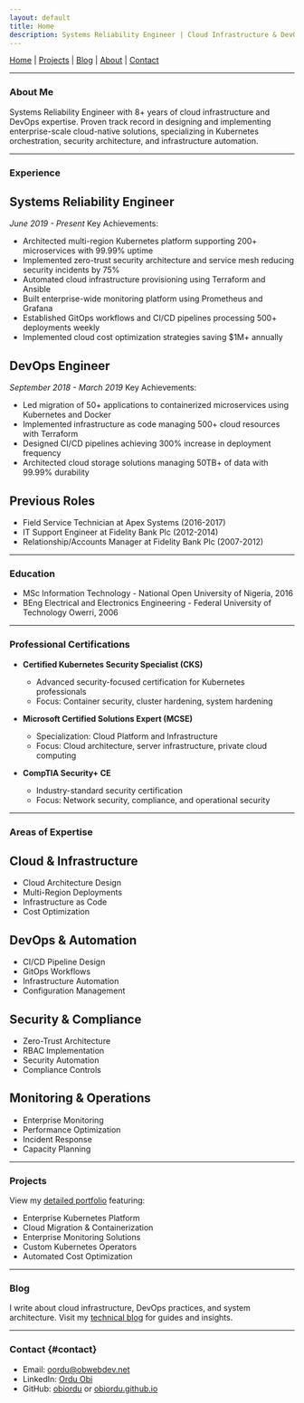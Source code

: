 ```yaml
---
layout: default
title: Home
description: Systems Reliability Engineer | Cloud Infrastructure & DevOps Expert
---
```


[Home](/) | [Projects](/projects) | [Blog](/blog) | [About](/about) | [Contact](#contact)

---

### About Me

Systems Reliability Engineer with 8+ years of cloud infrastructure and DevOps expertise. Proven track record in designing and implementing enterprise-scale cloud-native solutions, specializing in Kubernetes orchestration, security architecture, and infrastructure automation.

---

### Experience

## Systems Reliability Engineer
*June 2019 - Present*
Key Achievements:
- Architected multi-region Kubernetes platform supporting 200+ microservices with 99.99% uptime
- Implemented zero-trust security architecture and service mesh reducing security incidents by 75%
- Automated cloud infrastructure provisioning using Terraform and Ansible
- Built enterprise-wide monitoring platform using Prometheus and Grafana
- Established GitOps workflows and CI/CD pipelines processing 500+ deployments weekly
- Implemented cloud cost optimization strategies saving $1M+ annually

## DevOps Engineer
*September 2018 - March 2019*
Key Achievements:
- Led migration of 50+ applications to containerized microservices using Kubernetes and Docker
- Implemented infrastructure as code managing 500+ cloud resources with Terraform
- Designed CI/CD pipelines achieving 300% increase in deployment frequency
- Architected cloud storage solutions managing 50TB+ of data with 99.99% durability

## Previous Roles
- Field Service Technician at Apex Systems (2016-2017)
- IT Support Engineer at Fidelity Bank Plc (2012-2014)
- Relationship/Accounts Manager at Fidelity Bank Plc (2007-2012)

---

### Education

- MSc Information Technology - National Open University of Nigeria, 2016
- BEng Electrical and Electronics Engineering - Federal University of Technology Owerri, 2006

---

### Professional Certifications

- **Certified Kubernetes Security Specialist (CKS)**
  - Advanced security-focused certification for Kubernetes professionals
  - Focus: Container security, cluster hardening, system hardening

- **Microsoft Certified Solutions Expert (MCSE)**
  - Specialization: Cloud Platform and Infrastructure
  - Focus: Cloud architecture, server infrastructure, private cloud computing

- **CompTIA Security+ CE**
  - Industry-standard security certification
  - Focus: Network security, compliance, and operational security

---

### Areas of Expertise

## Cloud & Infrastructure
- Cloud Architecture Design
- Multi-Region Deployments
- Infrastructure as Code
- Cost Optimization

## DevOps & Automation
- CI/CD Pipeline Design
- GitOps Workflows
- Infrastructure Automation
- Configuration Management

## Security & Compliance
- Zero-Trust Architecture
- RBAC Implementation
- Security Automation
- Compliance Controls

## Monitoring & Operations
- Enterprise Monitoring
- Performance Optimization
- Incident Response
- Capacity Planning

---

### Projects

View my [detailed portfolio](/projects) featuring:

- Enterprise Kubernetes Platform
- Cloud Migration & Containerization
- Enterprise Monitoring Solutions
- Custom Kubernetes Operators
- Automated Cost Optimization

---

### Blog

I write about cloud infrastructure, DevOps practices, and system architecture. 
Visit my [technical blog](/blog) for guides and insights.

---

### Contact {#contact}

- Email: [oordu@obwebdev.net](mailto:oordu@obwebdev.net)
- LinkedIn: [Ordu Obi](https://www.linkedin.com/in/oscarordu/)
- GitHub: [obiordu](https://github.com/obiordu) or [obiordu.github.io](https://obiordu.github.io)
